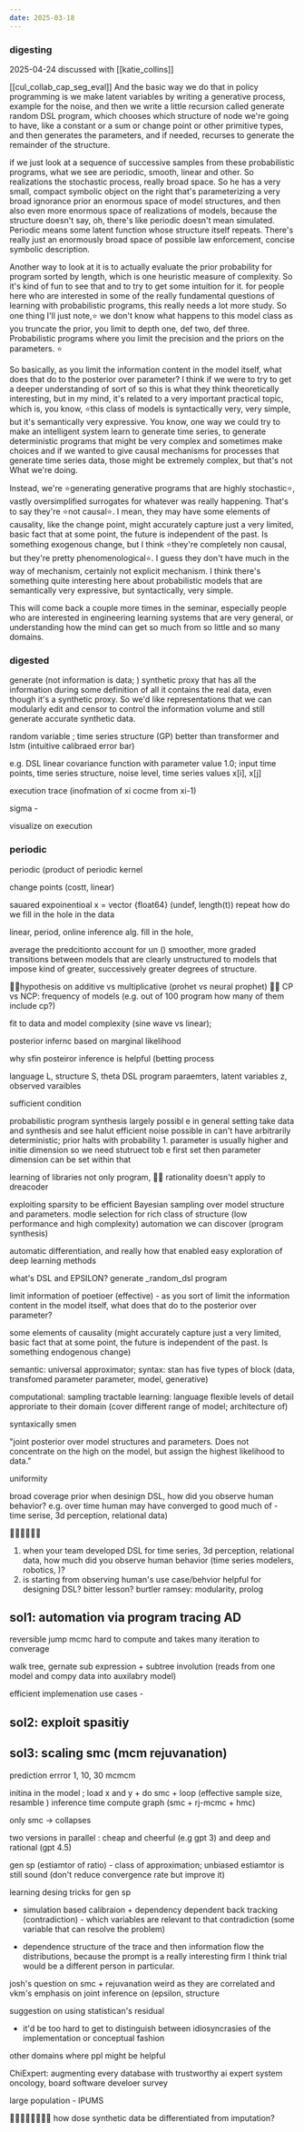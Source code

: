 ```yaml
---
date: 2025-03-18
---
```

### digesting
2025-04-24
discussed with [[katie_collins]]

[[cul_collab_cap_seg_eval]]
And the basic way we do that in policy programming is we make latent variables by writing a generative process, example for the noise, and then we write a little recursion called generate random DSL program, which chooses which structure of node we're going to have, like a constant or a sum or change point or other primitive types, and then generates the parameters, and if needed, recurses to generate the remainder of the structure.  

if we just look at a sequence of successive samples from these probabilistic programs, what we see are periodic, smooth, linear and other. So realizations the stochastic process, really broad space. So he has a very small, compact symbolic object on the right that's parameterizing a very broad ignorance prior an enormous space of model structures, and then also even more enormous space of realizations of models, because the structure doesn't say, oh, there's like periodic doesn't mean simulated. Periodic means some latent function whose structure itself repeats. There's really just an enormously broad space of possible law enforcement, concise symbolic description. 

Another way to look at it is to actually evaluate the prior probability for program sorted by length, which is one heuristic measure of complexity. So it's kind of fun to see that and to try to get some intuition for it. for people here who are interested in some of the really fundamental questions of learning with probabilistic programs, this really needs a lot more study. So one thing I'll just note,⭐️ we don't know what happens to this model class as you truncate the prior, you limit to depth one, def two, def three. Probabilistic programs where you limit the precision and the priors on the parameters. ⭐️

So basically, as you limit the information content in the model itself, what does that do to the posterior over parameter? I think if we were to try to get a deeper understanding of sort of so this is what they think theoretically interesting, but in my mind, it's related to a very important practical topic, which is, you know, ⭐️this class of models is syntactically very, very simple, but it's semantically very expressive. You know, one way we could try to make an intelligent system learn to generate time series, to generate deterministic programs that might be very complex and sometimes make choices and if we wanted to give causal mechanisms for processes that generate time series data, those might be extremely complex, but that's not What we're doing. 

Instead, we're ⭐️generating generative programs that are highly stochastic⭐️, vastly oversimplified surrogates for whatever was really happening. That's to say they're ⭐️not causal⭐️. I mean, they may have some elements of causality, like the change point, might accurately capture just a very limited, basic fact that at some point, the future is independent of the past. Is something exogenous change, but I think ⭐️they're completely non causal, but they're pretty phenomenological⭐️. I guess they don't have much in the way of mechanism, certainly not explicit mechanism. I think there's something quite interesting here about probabilistic models that are semantically very expressive, but syntactically, very simple. 

This will come back a couple more times in the seminar, especially people who are interested in engineering learning systems that are very general, or understanding how the mind can get so much from so little and so many domains. 

### digested
generate (not information is data; )
synthetic proxy that has all the information during some definition of all it contains the real data, even though it's a synthetic proxy. So we'd like representations that we can modularly edit and censor to control the information volume and still generate accurate synthetic data.

random variable ; time series structure (GP) better than transformer and lstm (intuitive calibraed error bar)

e.g. DSL linear covariance function with parameter value 1.0; 
input time points, time series structure, noise level, time series values 
x[i], x[j]

execution trace (inofmation of xi cocme from xi-1) 

sigma - 

visualize on execution 

### periodic
periodic (product of periodic kernel

change points (costt, linear)

sauared expoinentioal
x = vector {float64} (undef, length(t))
 repeat
how do we fill in the hole in the data

linear, period, 
online inference alg. fill in the hole, 

average the predcitionto account for un ()
smoother, more graded transitions between models that are clearly unstructured to models that impose kind of greater, successively greater degrees of structure.

🙋‍♀️hypothesis on additive vs multiplicative (prohet vs neural prophet)
🙋‍♀️ CP vs NCP: frequency of models (e.g. out of 100 program how many of them include cp?)

fit to data and model complexity (sine wave vs linear); 

posterior infernc based on marginal likelihood

why sfin
posteiror inference is helpful (betting process 

language L,  structure S, theta DSL program paraemters, latent variables z, observed varaibles 

sufficient condition 

probabilistic program synthesis largely possibl e in general setting
 take data and synthesis and see halut
 efficient noise possible in 
 can't have arbitrarily deterministic; prior halts with probability 1. 
parameter is usually higher and initie dimension so we need stutruect tob e first set then parameter dimension can be set within that

learning of libraries not only program, 
🙋‍♀️ rationality doesn't apply to dreacoder

exploiting sparsity to be efficient
Bayesian sampling over model structure and parameters.
modle selection for rich class of structure (low performance and high complexity)
automation we can discover (program synthesis)

automatic differentiation, and really how that enabled easy exploration of deep learning methods

what's DSL and EPSILON?
generate _random_dsl program

limit information of poetioer (effective) - as you sort of limit the information content in the model itself, what does that do to the posterior over parameter?

some elements of causality (might accurately capture just a very limited, basic fact that at some point, the future is independent of the past. Is something endogenous change)

semantic: universal approximator; syntax: stan has five types of block (data, transfomed parameter parameter, model, generative)

computational: sampling
tractable learning: language flexible levels of detail approriate to their domain (cover different range of model; architecture of)

syntaxically 
smen

"joint posterior over model structures and parameters. Does not concentrate on the high on the model, but assign the highest likelihood to data."

uniformity

broad coverage prior 
when desinign DSL, how did you observe  human behavior? e.g. over time human may have converged to good  much of -  time serise, 3d perception, relational data)

🙋‍♀️🙋‍♀️🙋‍♀️
1. when your team developed DSL for time series, 3d perception, relational data, how much did you observe  human behavior (time series modelers, robotics, )? 
2. is starting from observing human's use case/behvior helpful for designing DSL? bitter lesson?
burtler ramsey: modularity, prolog
## sol1: automation via program tracing AD
reversible jump mcmc 
hard to compute and takes many iteration to converage

walk tree, gernate sub expression + subtree involution (reads from one model and compy data into auxilabry model)

efficient implemenation 
use cases - 
## sol2: exploit spasitiy

## sol3: scaling smc (mcm rejuvanation)

prediction errror 1, 10, 30 mcmcm

initina  in the model ; load x and y + do smc + loop (effective sample size, resamble )
inference time compute graph (smc + rj-mcmc + hmc)

only smc -> collapses 

two versions in parallel : cheap and cheerful (e.g gpt 3) and deep and rational (gpt 4.5)

gen sp (estiamtor of ratio) - class of approximation; unbiased estiamtor is still sound (don't reduce convergence rate but improve it)

learning desing tricks for gen sp


+ simulation based calibraion + dependency dependent back tracking (contradiction) - which variables are relevant to that contradiction (some variable that can resolve the problem)
- dependence structure of the trace and then information flow the distributions, because the prompt is a really interesting firm I think trial would be a different person in particular.

josh's question on smc + rejuvanation weird as they are correlated and vkm's emphasis on joint inference on (epsilon, structure 

suggestion on using statistican's residual

- it'd be too hard to get to distinguish between idiosyncrasies of the implementation or conceptual fashion

other domains where ppl might be helpful

ChiExpert: augmenting every database with trustworthy ai expert system
oncology, board software develoer survey

large population - IPUMS

🙋‍♀️🙋‍♀️🙋‍♀️🙋‍♀️ how dose synthetic data be differentiated from imputation?
